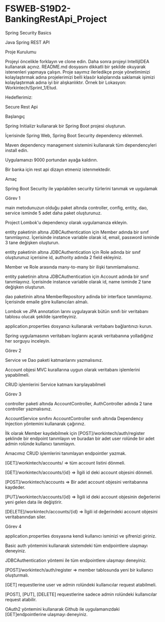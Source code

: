 # FSWEB-S19D2-BankingRestApi_Project
 Spring Security Basics

 Java Spring REST API

 Proje Kurulumu

 Projeyi öncelikle forklayın ve clone edin. Daha sonra projeyi IntellijIDEA kullanarak açınız. README.md dosyasını dikkatli bir şekilde okuyarak istenenleri yapmaya çalışın. Proje sayımız ilerledikçe proje yönetimimizi kolaylaştırmak adına projelerimizi belli klasör kalıplarında saklamak işimizi kolaylaştırmak adına iyi bir alışkanlıktır. Örnek bir Lokasyon: Workintech/Sprint_1/Etud.


Hedeflerimiz:

Secure Rest Api

Başlangıç

Spring Initializr kullanarak bir Spring Boot projesi oluşturun.

İçerisinde Spring Web, Spring Boot Security dependency eklenmeli.

Maven dependency management sistemini kullanarak tüm dependencyleri install edin.

Uygulamanızı 9000 portundan ayağa kaldırın.

Bir banka için rest api dizayn etmeniz istenmektedir.

Amaç

Spring Boot Security ile yapılabilen security türlerini tanımak ve uygulamak

Görev 1

main metodunuzun olduğu paket altında controller, config, entity, dao, service isminde 5 adet daha paket oluşturunuz.

Project Lombok'u dependency olarak uygulamanıza ekleyin.

entity paketinin altına JDBCAuthentication için Member adında bir sınıf tanımlayınız. İçerisinde instance variable olarak id, email, password isminde 3 tane değişken oluşturun.

entity paketinin altına JDBCAuthentication için Role adında bir sınıf oluşturunuz içerisine id, authority adında 2 field ekleyiniz.

Member ve Role arasında many-to-many bir ilişki tanımlamalısınız.

entity paketinin altına JDBCAuthentication için Account adında bir sınıf tanımlayınız. İçerisinde instance variable olarak id, name isminde 2 tane değişken oluşturun.

dao paketinin altına MemberRepository adinda bir interface tanımlayınız. İçerisinde emaile göre kullanıcıları almalı.

Lombok ve JPA annotation larını uygulayarak bütün sınıfı bir veritabanı tablosu olucak şekilde işaretleyiniz.

application.properties dosyanızı kullanarak veritabanı bağlantınızı kurun.

Spring uygulamasının veritabanı loglarını açarak veritabanına yolladığınız her sorguyu inceleyin.

Görev 2

Service ve Dao paketi katmanlarını yazmalısınız.

Account objesi MVC kurallarına uygun olarak veritabanı işlemlerini yapabilmeli.

CRUD işlemlerini Service katmanı karşılayabilmeli

Görev 3

controller paketi altında AccountController, AuthController adında 2 tane controller yazmalısınız.

AccountService sınıfını AccountController sınıfı altında Dependency Injection yöntemini kullanarak çağırınız.

İlk olarak Member kaydebilmek için [POST]/workintech/auth/register şeklinde bir endpoint tanımlayın ve buradan bir adet user rolünde bir adet admin rolünde kullanıcı tanımlayın.

Amacımız CRUD işlemlerini tanımlayan endpointler yazmak.

[GET]/workintech/accounts/ => tüm account listini dönmeli.

[GET]/workintech/accounts/{id} => İlgili id deki account objesini dönmeli.

[POST]/workintech/accounts => Bir adet account objesini veritabanına kaydeder.

[PUT]/workintech/accounts/{id} => İlgili id deki account objesinin değerlerini yeni gelen data ile değiştirir.

[DELETE]/workintech/accounts/{id} => İlgili id değerindeki account objesini veritabanından siler.

Görev 4

application.properties dosyasına kendi kullanıcı isminizi ve şifrenizi giriniz.

Basic auth yöntemini kullanarak sistemdeki tüm endpointlere ulaşmayı deneyiniz.

JDBCAuthentication yöntemi ile tüm endpointlere ulaşmayı deneyiniz.

[POST]/workintech/auth/register => member tablosunda yeni bir kullanıcı oluşturmalı.

[GET] requestlerine user ve admin rolündeki kullanıcılar request atabilmeli.

[POST], [PUT], [DELETE] requestlerine sadece admin rolündeki kullanıcılar request atabilir.

OAuth2 yöntemini kullanarak Github ile uygulamanızdaki [GET]endpointlerine ulaşmayı deneyiniz.